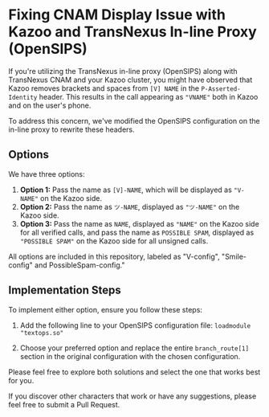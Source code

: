 # Fixing CNAM Display Issue with Kazoo and TransNexus In-line Proxy (OpenSIPS)

If you're utilizing the TransNexus in-line proxy (OpenSIPS) along with TransNexus CNAM and your Kazoo cluster, you might have observed that Kazoo removes brackets and spaces from `[V] NAME` in the `P-Asserted-Identity` header. This results in the call appearing as ` "VNAME" ` both in Kazoo and on the user's phone.

To address this concern, we've modified the OpenSIPS configuration on the in-line proxy to rewrite these headers.

## Options

We have three options:

1. **Option 1:** Pass the name as `[V]-NAME`, which will be displayed as `"V-NAME"` on the Kazoo side.
2. **Option 2:** Pass the name as `ツ-NAME`, displayed as `"ツ-NAME"` on the Kazoo side.
3. **Option 3:** Pass the name as `NAME`, displayed as `"NAME"` on the Kazoo side for all verified calls, and pass the name as `POSSIBLE SPAM`, displayed as `"POSSIBLE SPAM"` on the Kazoo side for all unsigned calls.

All options are included in this repository, labeled as "V-config", "Smile-config" and PossibleSpam-config."

## Implementation Steps

To implement either option, ensure you follow these steps:

1. Add the following line to your OpenSIPS configuration file:
`loadmodule "textops.so"`

2. Choose your preferred option and replace the entire `branch_route[1]` section in the original configuration with the chosen configuration.

Please feel free to explore both solutions and select the one that works best for you.

If you discover other characters that work or have any suggestions, please feel free to submit a Pull Request.
